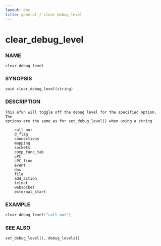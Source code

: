 ```yaml
---
layout: doc
title: general / clear_debug_level
---
```

# clear_debug_level

### NAME

    clear_debug_level

### SYNOPSIS

    void clear_debug_level(string)

### DESCRIPTION

    This efun will toggle off the debug level for the specified option. The
    options are the same as for set_debug_level() when using a string.

        call_out
        d_flag
        connections
        mapping
        sockets
        comp_func_tab
        LPC
        LPC_line
        event
        dns
        file
        add_action
        telnet
        websocket
        external_start

### EXAMPLE

```c
clear_debug_level("call_out");
```

### SEE ALSO

    set_debug_level(), debug_levels()
